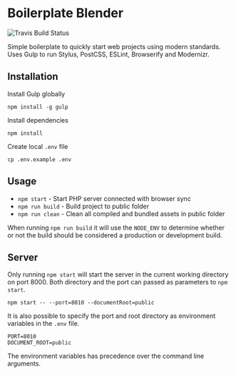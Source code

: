 
# Boilerplate Blender

![Travis Build Status](https://travis-ci.org/ardentic/boilerplate-blender.svg?branch=master)

Simple boilerplate to quickly start web projects using modern standards. Uses Gulp to run Stylus, PostCSS, ESLint, Browserify and Modernizr.

## Installation

Install Gulp globally
```
npm install -g gulp
```

Install dependencies
```
npm install
```

Create local `.env` file
```
cp .env.example .env
```

## Usage

* `npm start` - Start PHP server connected with browser sync
* `npm run build` - Build project to public folder
* `npm run clean` - Clean all compiled and bundled assets in public folder

When running `npm run build` it will use the `NODE_ENV` to determine whether or not the build should be considered a production or development build.

## Server

Only running `npm start` will start the server in the current working directory on port 8000. Both directory and the port can passed as parameters to `npm start`.

```
npm start -- --port=8010 --documentRoot=public
```

It is also possible to specify the port and root directory as environment variables in the `.env` file.

```
PORT=8010
DOCUMENT_ROOT=public
```

The environment variables has precedence over the command line arguments.

